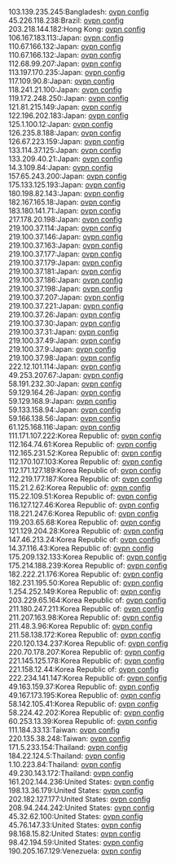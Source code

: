 103.139.235.245:Bangladesh: [ovpn config](vpn/103_139_235_245.ovpn)  
45.226.118.238:Brazil: [ovpn config](vpn/45_226_118_238.ovpn)  
203.218.144.182:Hong Kong: [ovpn config](vpn/203_218_144_182.ovpn)  
106.167.183.113:Japan: [ovpn config](vpn/106_167_183_113.ovpn)  
110.67.166.132:Japan: [ovpn config](vpn/110_67_166_132.ovpn)  
110.67.166.132:Japan: [ovpn config](vpn/110_67_166_132.ovpn)  
112.68.99.207:Japan: [ovpn config](vpn/112_68_99_207.ovpn)  
113.197.170.235:Japan: [ovpn config](vpn/113_197_170_235.ovpn)  
117.109.90.8:Japan: [ovpn config](vpn/117_109_90_8.ovpn)  
118.241.21.100:Japan: [ovpn config](vpn/118_241_21_100.ovpn)  
119.172.248.250:Japan: [ovpn config](vpn/119_172_248_250.ovpn)  
121.81.215.149:Japan: [ovpn config](vpn/121_81_215_149.ovpn)  
122.196.202.183:Japan: [ovpn config](vpn/122_196_202_183.ovpn)  
125.1.100.12:Japan: [ovpn config](vpn/125_1_100_12.ovpn)  
126.235.8.188:Japan: [ovpn config](vpn/126_235_8_188.ovpn)  
126.67.223.159:Japan: [ovpn config](vpn/126_67_223_159.ovpn)  
133.114.37.125:Japan: [ovpn config](vpn/133_114_37_125.ovpn)  
133.209.40.21:Japan: [ovpn config](vpn/133_209_40_21.ovpn)  
14.3.109.84:Japan: [ovpn config](vpn/14_3_109_84.ovpn)  
157.65.243.200:Japan: [ovpn config](vpn/157_65_243_200.ovpn)  
175.133.125.193:Japan: [ovpn config](vpn/175_133_125_193.ovpn)  
180.198.82.143:Japan: [ovpn config](vpn/180_198_82_143.ovpn)  
182.167.165.18:Japan: [ovpn config](vpn/182_167_165_18.ovpn)  
183.180.141.71:Japan: [ovpn config](vpn/183_180_141_71.ovpn)  
217.178.20.198:Japan: [ovpn config](vpn/217_178_20_198.ovpn)  
219.100.37.114:Japan: [ovpn config](vpn/219_100_37_114.ovpn)  
219.100.37.146:Japan: [ovpn config](vpn/219_100_37_146.ovpn)  
219.100.37.163:Japan: [ovpn config](vpn/219_100_37_163.ovpn)  
219.100.37.177:Japan: [ovpn config](vpn/219_100_37_177.ovpn)  
219.100.37.179:Japan: [ovpn config](vpn/219_100_37_179.ovpn)  
219.100.37.181:Japan: [ovpn config](vpn/219_100_37_181.ovpn)  
219.100.37.186:Japan: [ovpn config](vpn/219_100_37_186.ovpn)  
219.100.37.198:Japan: [ovpn config](vpn/219_100_37_198.ovpn)  
219.100.37.207:Japan: [ovpn config](vpn/219_100_37_207.ovpn)  
219.100.37.221:Japan: [ovpn config](vpn/219_100_37_221.ovpn)  
219.100.37.26:Japan: [ovpn config](vpn/219_100_37_26.ovpn)  
219.100.37.30:Japan: [ovpn config](vpn/219_100_37_30.ovpn)  
219.100.37.31:Japan: [ovpn config](vpn/219_100_37_31.ovpn)  
219.100.37.49:Japan: [ovpn config](vpn/219_100_37_49.ovpn)  
219.100.37.9:Japan: [ovpn config](vpn/219_100_37_9.ovpn)  
219.100.37.98:Japan: [ovpn config](vpn/219_100_37_98.ovpn)  
222.12.101.114:Japan: [ovpn config](vpn/222_12_101_114.ovpn)  
49.253.207.67:Japan: [ovpn config](vpn/49_253_207_67.ovpn)  
58.191.232.30:Japan: [ovpn config](vpn/58_191_232_30.ovpn)  
59.129.164.26:Japan: [ovpn config](vpn/59_129_164_26.ovpn)  
59.129.168.9:Japan: [ovpn config](vpn/59_129_168_9.ovpn)  
59.133.158.94:Japan: [ovpn config](vpn/59_133_158_94.ovpn)  
59.166.138.56:Japan: [ovpn config](vpn/59_166_138_56.ovpn)  
61.125.168.116:Japan: [ovpn config](vpn/61_125_168_116.ovpn)  
111.171.107.222:Korea Republic of: [ovpn config](vpn/111_171_107_222.ovpn)  
112.164.74.61:Korea Republic of: [ovpn config](vpn/112_164_74_61.ovpn)  
112.165.231.52:Korea Republic of: [ovpn config](vpn/112_165_231_52.ovpn)  
112.170.107.103:Korea Republic of: [ovpn config](vpn/112_170_107_103.ovpn)  
112.171.127.189:Korea Republic of: [ovpn config](vpn/112_171_127_189.ovpn)  
112.219.177.187:Korea Republic of: [ovpn config](vpn/112_219_177_187.ovpn)  
115.21.2.62:Korea Republic of: [ovpn config](vpn/115_21_2_62.ovpn)  
115.22.109.51:Korea Republic of: [ovpn config](vpn/115_22_109_51.ovpn)  
116.127.127.46:Korea Republic of: [ovpn config](vpn/116_127_127_46.ovpn)  
118.221.247.6:Korea Republic of: [ovpn config](vpn/118_221_247_6.ovpn)  
119.203.65.68:Korea Republic of: [ovpn config](vpn/119_203_65_68.ovpn)  
121.129.204.28:Korea Republic of: [ovpn config](vpn/121_129_204_28.ovpn)  
147.46.213.24:Korea Republic of: [ovpn config](vpn/147_46_213_24.ovpn)  
14.37.116.43:Korea Republic of: [ovpn config](vpn/14_37_116_43.ovpn)  
175.209.132.133:Korea Republic of: [ovpn config](vpn/175_209_132_133.ovpn)  
175.214.188.239:Korea Republic of: [ovpn config](vpn/175_214_188_239.ovpn)  
182.222.21.176:Korea Republic of: [ovpn config](vpn/182_222_21_176.ovpn)  
182.231.195.50:Korea Republic of: [ovpn config](vpn/182_231_195_50.ovpn)  
1.254.252.149:Korea Republic of: [ovpn config](vpn/1_254_252_149.ovpn)  
203.229.65.164:Korea Republic of: [ovpn config](vpn/203_229_65_164.ovpn)  
211.180.247.211:Korea Republic of: [ovpn config](vpn/211_180_247_211.ovpn)  
211.207.163.98:Korea Republic of: [ovpn config](vpn/211_207_163_98.ovpn)  
211.48.3.96:Korea Republic of: [ovpn config](vpn/211_48_3_96.ovpn)  
211.58.138.172:Korea Republic of: [ovpn config](vpn/211_58_138_172.ovpn)  
220.120.134.237:Korea Republic of: [ovpn config](vpn/220_120_134_237.ovpn)  
220.70.178.207:Korea Republic of: [ovpn config](vpn/220_70_178_207.ovpn)  
221.145.125.178:Korea Republic of: [ovpn config](vpn/221_145_125_178.ovpn)  
221.158.12.44:Korea Republic of: [ovpn config](vpn/221_158_12_44.ovpn)  
222.234.141.147:Korea Republic of: [ovpn config](vpn/222_234_141_147.ovpn)  
49.163.159.37:Korea Republic of: [ovpn config](vpn/49_163_159_37.ovpn)  
49.167.173.195:Korea Republic of: [ovpn config](vpn/49_167_173_195.ovpn)  
58.142.105.41:Korea Republic of: [ovpn config](vpn/58_142_105_41.ovpn)  
58.224.42.202:Korea Republic of: [ovpn config](vpn/58_224_42_202.ovpn)  
60.253.13.39:Korea Republic of: [ovpn config](vpn/60_253_13_39.ovpn)  
111.184.33.13:Taiwan: [ovpn config](vpn/111_184_33_13.ovpn)  
220.135.38.248:Taiwan: [ovpn config](vpn/220_135_38_248.ovpn)  
171.5.233.154:Thailand: [ovpn config](vpn/171_5_233_154.ovpn)  
184.22.124.5:Thailand: [ovpn config](vpn/184_22_124_5.ovpn)  
1.10.223.84:Thailand: [ovpn config](vpn/1_10_223_84.ovpn)  
49.230.143.172:Thailand: [ovpn config](vpn/49_230_143_172.ovpn)  
161.202.144.236:United States: [ovpn config](vpn/161_202_144_236.ovpn)  
198.13.36.179:United States: [ovpn config](vpn/198_13_36_179.ovpn)  
202.182.127.177:United States: [ovpn config](vpn/202_182_127_177.ovpn)  
208.94.244.242:United States: [ovpn config](vpn/208_94_244_242.ovpn)  
45.32.62.100:United States: [ovpn config](vpn/45_32_62_100.ovpn)  
45.76.147.33:United States: [ovpn config](vpn/45_76_147_33.ovpn)  
98.168.15.82:United States: [ovpn config](vpn/98_168_15_82.ovpn)  
98.42.194.59:United States: [ovpn config](vpn/98_42_194_59.ovpn)  
190.205.167.129:Venezuela: [ovpn config](vpn/190_205_167_129.ovpn)  
